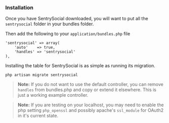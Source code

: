 ### Installation

Once you have SentrySocial downloaded, you will want to put all the `sentrysocial`
folder in your bundles folder.

Then add the following to your `application/bundles.php` file

	'sentrysocial' => array(
		'auto'    => true,
		'handles' => 'sentrysocial'
	),

Installing the table for SentrySocial is as simple as running its migration.

	php artisan migrate sentrysocial

>**Note:** If you do not want to use the default controller, you can remove `handles` from bundles.php and copy or extend it elsewhere.  This is just a working example controller.

>**Note:** If you are testing on your localhost, you may need to enable the php setting `php_openssl` and possibly apache's `ssl_module` for OAuth2 in it's current state.

